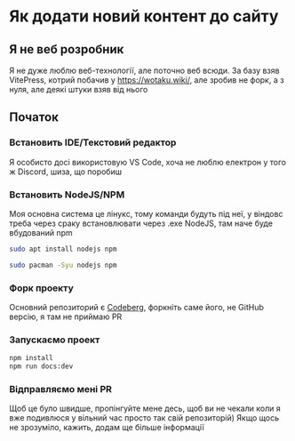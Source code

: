 <Banner
  text="Розробка сайту"
  image="/pages/develop.png"
  blur="5px"
/>

# Як додати новий контент до сайту

## Я не веб розробник

Я не дуже люблю веб-технології, але поточно веб всюди. За базу взяв VitePress, котрий побачив у https://wotaku.wiki/, але зробив не форк, а з нуля, але деякі штуки взяв від нього

## Початок

### Встановить IDE/Текстовий редактор

Я особисто досі використовую VS Code, хоча не люблю електрон у того ж Discord, шиза, що поробиш

### Встановить NodeJS/NPM

Моя основна система це лінукс, тому команди будуть під неї, у віндовс треба через сраку встановлювати через .exe NodeJS, там наче буде вбудований npm

```bash
sudo apt install nodejs npm
```

```bash
sudo pacman -Syu nodejs npm
```

### Форк проекту

Основний репозиторий є [Codeberg](https://codeberg.org/CakesTwix/WebUkrainianStuff), форкніть саме його, не GitHub версію, я там не приймаю PR

### Запускаємо проект

```bash
npm install
npm run docs:dev
```

### Відправляємо мені PR

Щоб це було швидше, пропінгуйте мене десь, щоб ви не чекали коли я вже подивлюся у вільний час просто так свій репозиторій)
Якщо щось не зрозуміло, кажить, додам ще більше інформації
